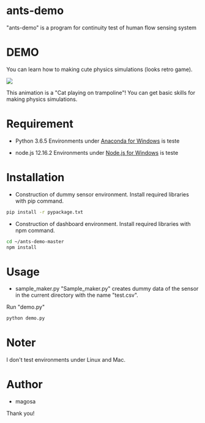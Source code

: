# ants-demo

"ants-demo" is a program for continuity test of human flow sensing system

# DEMO

You can learn how to making cute physics simulations (looks retro game).

![](https://cpp-learning.com/wp-content/uploads/2019/05/pyxel-190505-161951.gif)

This animation is a "Cat playing on trampoline"!
You can get basic skills for making physics simulations.

# Requirement

* Python 3.6.5
Environments under [Anaconda for Windows](https://www.anaconda.com/distribution/) is teste

* node.js 12.16.2
Environments under [Node.js for Windows](https://nodejs.org/ja/) is teste

# Installation

* Construction of dummy sensor environment.
Install required libraries with pip command.

```bash
pip install -r pypackage.txt
```

* Construction of dashboard environment.
Install required libraries with npm command.

```bash
cd ~/ants-demo-master
npm install
```

# Usage

* sample_maker.py
"Sample_maker.py" creates dummy data of the sensor in the current directory with the name "test.csv".

Run "demo.py"

```bash
python demo.py
```

# Noter

I don't test environments under Linux and Mac.

# Author

* magosa



Thank you!
